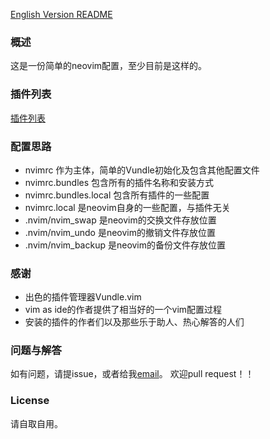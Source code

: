 [English Version README](README.EN.md)

### 概述
这是一份简单的neovim配置，至少目前是这样的。

### 插件列表
[插件列表](PluginList.md)

### 配置思路
+ nvimrc 作为主体，简单的Vundle初始化及包含其他配置文件
+ nvimrc.bundles 包含所有的插件名称和安装方式
+ nvimrc.bundles.local 包含所有插件的一些配置
+ nvimrc.local 是neovim自身的一些配置，与插件无关
+ .nvim/nvim_swap 是neovim的交换文件存放位置
+ .nvim/nvim_undo 是neovim的撤销文件存放位置
+ .nvim/nvim_backup 是neovim的备份文件存放位置

### 感谢
+ 出色的插件管理器Vundle.vim
+ vim as ide的作者提供了相当好的一个vim配置过程
+ 安装的插件的作者们以及那些乐于助人、热心解答的人们

### 问题与解答
如有问题，请提issue，或者给我[email](phmfk@hotmail.com)。
欢迎pull request！！

### License
请自取自用。
